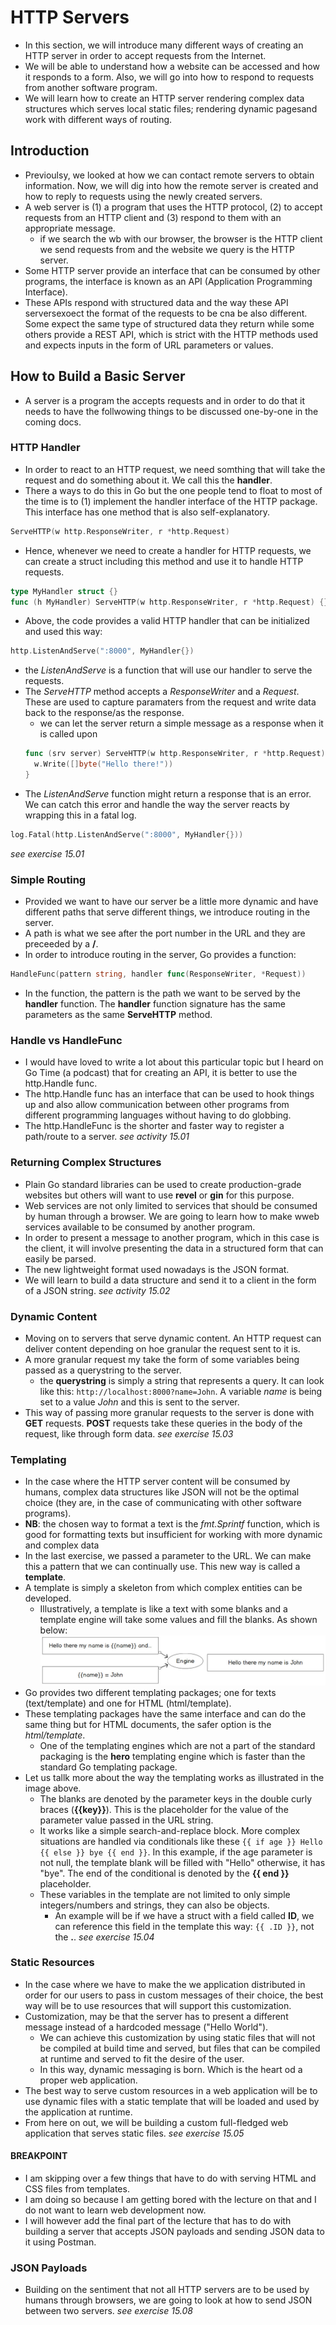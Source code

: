 # HTTP Servers
- In this section, we will introduce many different ways of creating an HTTP server in order to accept requests from the Internet.
- We will be able to understand how a website can be accessed and how it responds to a form. Also, we will go into how to respond to requests from another software program.
- We will learn how to create an HTTP server rendering complex data structures which serves local static files; rendering dynamic pagesand work with different ways of routing.


## Introduction
- Previoulsy, we looked at how we can contact remote servers to obtain information. Now, we will dig into how the remote server is created and how to reply to requests using the newly created servers.
- A web server is (1) a program that uses the HTTP protocol, (2) to accept requests from an HTTP client and (3) respond to them with an appropriate message.
  - if we search the wb with our browser, the browser is the HTTP client we send requests from and the website we query is the HTTP server.
- Some HTTP server provide an interface that can be consumed by other programs, the interface is known as an API (Application Programming Interface).
- These APIs respond with structured data and the way these API serversexoect the format of the requests to be cna be also different. Some expect the same type of structured data they return while some others provide a REST API, which is strict with the HTTP methods used and expects inputs in the form of URL parameters or values.


## How to Build a Basic Server
- A server is a program the accepts requests and in order to do that it needs to have the follwowing things to be discussed one-by-one in the coming docs.

### HTTP Handler
- In order to react to an HTTP request, we need somthing that will take the request and do something about it. We call this the **handler**.
- There a ways to do this in Go but the one people tend to float to most of the time is to (1) implement the handler interface of the HTTP package. This interface has one method that is also self-explanatory.
```go
ServeHTTP(w http.ResponseWriter, r *http.Request)
```
- Hence, whenever we need to create a handler for HTTP requests, we can create a struct including this method and use it to handle HTTP requests.
```go
type MyHandler struct {}
func (h MyHandler) ServeHTTP(w http.ResponseWriter, r *http.Request) {}
```
- Above, the code provides a valid HTTP handler that can be initialized and used this way:
```go
http.ListenAndServe(":8000", MyHandler{})
```
  - the *ListenAndServe* is a function that will use our handler to serve the requests.
- The *ServeHTTP* method accepts a *ResponseWriter* and a *Request*. These are used to capture paramaters from the request and write data back to the response/as the response.
  - we can let the server return a simple message as a response when it is called upon
  ```go
  func (srv server) ServeHTTP(w http.ResponseWriter, r *http.Request) {
    w.Write([]byte("Hello there!"))
  }
  ```
- The *ListenAndServe* function might return a response that is an error. We can catch this error and handle the way the server reacts by wrapping this in a fatal log.
```go
log.Fatal(http.ListenAndServe(":8000", MyHandler{}))
```
*see exercise 15.01*

### Simple Routing
- Provided we want to have our server be a little more dynamic and have different paths that serve different things, we introduce routing in the server.
- A path is what we see after the port number in the URL and they are preceeded by a **/**.
- In order to introduce routing in the server, Go provides a function:
```go
HandleFunc(pattern string, handler func(ResponseWriter, *Request))
```
- In the function, the pattern is the path we want to be served by the **handler** function. The **handler** function signature has the same parameters as the same **ServeHTTP** method.

### Handle vs HandleFunc
- I would have loved to write a lot about this particular topic but I heard on Go Time (a podcast) that for creating an API, it is better to use the http.Handle func.
- The http.Handle func has an interface that can be used to hook things up and also allow communication between other programs from different programming languages without having to do globbing.
- The http.HandleFunc is the shorter and faster way to register a path/route to a server.
*see activity 15.01*

### Returning Complex Structures
- Plain Go standard libraries can be used to create production-grade websites but others will want to use **revel** or **gin** for this purpose.
- Web services are not only limited to services that should be consumed by human through a browser. We are going to learn how to make wweb services available to be consumed by another program.
- In order to present a message to another program, which in this case is the client, it will involve presenting the data in a structured form that can easily be parsed.
- The new lightweight format used nowadays is the JSON format.
- We will learn to build a data structure and send it to a client in the form of a JSON string.
*see activity 15.02*

### Dynamic Content
- Moving on to servers that serve dynamic content. An HTTP request can deliver content depending on hoe granular the request sent to it is.
- A more granular request my take the form of some variables being passed as a querystring to the server.
  - the **querystring** is simply a string that represents a query. It can look like this: `http://localhost:8000?name=John`. A variable *name* is being set to a value *John* and this is sent to the server.
- This way of passing more granular requests to the server is done with **GET** requests. **POST** requests take these queries in the body of the request, like through form data.
*see exercise 15.03*

### Templating
- In the case where the HTTP server content will be consumed by humans, complex data structures like JSON will not be the optimal choice (they are, in the case of communicating with other software programs).
- **NB**: the chosen way to format a text is the *fmt.Sprintf* function, which is good for formatting texts but insufficient for working with more dynamic and complex data
- In the last exercise, we passed a parameter to the URL. We can make this a pattern that we can continually use. This new way is called a **template**.
- A template is simply a skeleton from which complex entities can be developed.
  - Illustratively, a template is like a text with some blanks and a template engine will take some values and fill the blanks. As shown below: ![templating-example](./files/templating-example.png)
- Go provides two different templating packages; one for texts (text/template) and one for HTML (html/template).
- These templating packages have the same interface and can do the same thing but for HTML documents, the safer option is the *html/template*.
  - One of the templating engines which are not a part of the standard packaging is the **hero** templating engine which is faster than the standard Go templating package.
- Let us tallk more about the way the templating works as illustrated in the image above.
  - The blanks are denoted by the parameter keys in the double curly braces (**{{key}}**). This is the placeholder for the value of the parameter value passed in the URL string.
  - It works like a simple search-and-replace block. More complex situations are handled via conditionals like these `{{ if age }} Hello {{ else }} bye {{ end }}`. In this example, if the age parameter is not null, the template blank will be filled with "Hello" otherwise, it has "bye". The end of the conditional is denoted by the **{{ end }}** placeholder.
  - These variables in the template are not limited to only simple integers/numbers and strings, they can also be objects. 
    - An example will be if we have a struct with a field called **ID**, we can reference this field in the template this way: `{{ .ID }}`, not the **.**.
*see exercise 15.04*

### Static Resources
- In the case where we have to make the we application distributed in order for our users to pass in custom messages of their choice, the best way will be to use resources that will support this customization.
- Customization, may be that the server has to present a different message instead of a hardcoded message ("Hello World").
  - We can achieve this customization by using static files that will not be compiled at build time and served, but files that can be compiled at runtime and served to fit the desire of the user.
  - In this way, dynamic messaging is born. Which is the heart od a proper web application.
- The best way to serve custom resources in a web application will be to use dynamic files with a static template that will be loaded and used by the application at runtime.
- From here on out, we will be building a custom full-fledged web application that serves static files.
*see exercise 15.05*

#### BREAKPOINT
- I am skipping over a few things that have to do with serving HTML and CSS files from templates.
- I am doing so because I am getting bored with the lecture on that and I do not want to learn web development now.
- I will however add the final part of the lecture that has to do with building a server that accepts JSON payloads and sending JSON data to it using Postman.

### JSON Payloads
- Building on the sentiment that not all HTTP servers are to be used by humans through browsers, we are going to look at how to send JSON between two servers.
*see exercise 15.08*